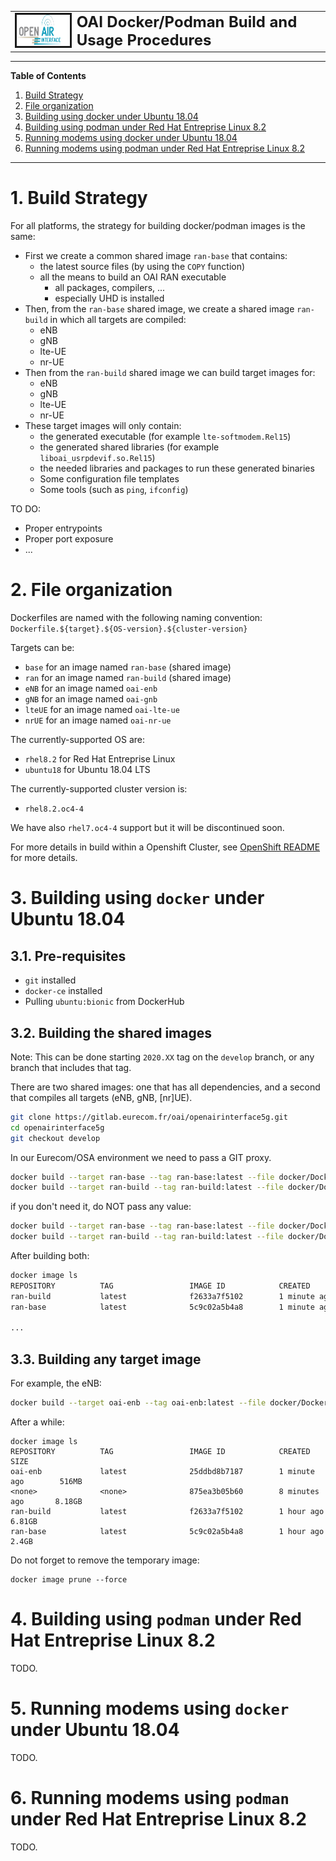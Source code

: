 <table style="border-collapse: collapse; border: none;">
  <tr style="border-collapse: collapse; border: none;">
    <td style="border-collapse: collapse; border: none;">
      <a href="http://www.openairinterface.org/">
         <img src="../doc/images/oai_final_logo.png" alt="" border=3 height=50 width=150>
         </img>
      </a>
    </td>
    <td style="border-collapse: collapse; border: none; vertical-align: center;">
      <b><font size = "5">OAI Docker/Podman Build and Usage Procedures</font></b>
    </td>
  </tr>
</table>

---

**Table of Contents**

1. [Build Strategy](#1-build-strategy)
2. [File organization](#2-file-organization)
3. [Building using docker under Ubuntu 18.04](#3-building-using-docker-under-ubuntu-1804)
4. [Building using podman under Red Hat Entreprise Linux 8.2](#4-building-using-podman-under-red-hat-entreprise-linux-82)
5. [Running modems using docker under Ubuntu 18.04](#5-running-modems-using-docker-under-ubuntu-1804)
6. [Running modems using podman under Red Hat Entreprise Linux 8.2](#6-running-modems-using-podman-under-red-hat-entreprise-linux-82)

---

# 1. Build Strategy #

For all platforms, the strategy for building docker/podman images is the same:

*  First we create a common shared image `ran-base` that contains:
   -  the latest source files (by using the `COPY` function)
   -  all the means to build an OAI RAN executable
      *  all packages, compilers, ...
      *  especially UHD is installed 
*  Then, from the `ran-base` shared image, we create a shared image `ran-build`
   in which all targets are compiled:
   -  eNB
   -  gNB
   -  lte-UE
   -  nr-UE
*  Then from the `ran-build` shared image we can build target images for:
   -  eNB
   -  gNB
   -  lte-UE
   -  nr-UE
*  These target images will only contain:
   -  the generated executable (for example `lte-softmodem.Rel15`)
   -  the generated shared libraries (for example `liboai_usrpdevif.so.Rel15`)
   -  the needed libraries and packages to run these generated binaries
   -  Some configuration file templates
   -  Some tools (such as `ping`, `ifconfig`)

TO DO:

-  Proper entrypoints
-  Proper port exposure
-  ...

# 2. File organization #

Dockerfiles are named with the following naming convention: `Dockerfile.${target}.${OS-version}.${cluster-version}`

Targets can be:

-  `base` for an image named `ran-base` (shared image)
-  `ran` for an image named `ran-build` (shared image)
-  `eNB` for an image named `oai-enb`
-  `gNB` for an image named `oai-gnb`
-  `lteUE` for an image named `oai-lte-ue`
-  `nrUE` for an image named `oai-nr-ue`

The currently-supported OS are:

- `rhel8.2` for Red Hat Entreprise Linux
- `ubuntu18` for Ubuntu 18.04 LTS

The currently-supported cluster version is:

- `rhel8.2.oc4-4`

We have also `rhel7.oc4-4` support but it will be discontinued soon.

For more details in build within a Openshift Cluster, see [OpenShift README](../openshift/README.md) for more details.

# 3. Building using `docker` under Ubuntu 18.04 #

## 3.1. Pre-requisites ##

* `git` installed
* `docker-ce` installed
* Pulling `ubuntu:bionic` from DockerHub

## 3.2. Building the shared images ##

Note: This can be done starting `2020.XX` tag on the `develop` branch, or any branch that includes that tag.

There are two shared images: one that has all dependencies, and a second that compiles all targets (eNB, gNB, [nr]UE).

```bash
git clone https://gitlab.eurecom.fr/oai/openairinterface5g.git
cd openairinterface5g
git checkout develop
```

In our Eurecom/OSA environment we need to pass a GIT proxy.

```bash
docker build --target ran-base --tag ran-base:latest --file docker/Dockerfile.base.ubuntu18 --build-arg NEEDED_GIT_PROXY="http://proxy.eurecom.fr:8080" .
docker build --target ran-build --tag ran-build:latest --file docker/Dockerfile.build.ubuntu18 --build-arg NEEDED_GIT_PROXY="http://proxy.eurecom.fr:8080" .
```

if you don't need it, do NOT pass any value:

```bash
docker build --target ran-base --tag ran-base:latest --file docker/Dockerfile.base.ubuntu18 .
docker build --target ran-build --tag ran-build:latest --file docker/Dockerfile.build.ubuntu18 .
```

After building both:

```bash
docker image ls
REPOSITORY          TAG                 IMAGE ID            CREATED             SIZE
ran-build           latest              f2633a7f5102        1 minute ago        6.81GB
ran-base            latest              5c9c02a5b4a8        1 minute ago        2.4GB

...
```

## 3.3. Building any target image ##

For example, the eNB:

```bash
docker build --target oai-enb --tag oai-enb:latest --file docker/Dockerfile.eNB.ubuntu18 .
```

After a while:

```
docker image ls
REPOSITORY          TAG                 IMAGE ID            CREATED             SIZE
oai-enb             latest              25ddbd8b7187        1 minute ago        516MB
<none>              <none>              875ea3b05b60        8 minutes ago       8.18GB
ran-build           latest              f2633a7f5102        1 hour ago          6.81GB
ran-base            latest              5c9c02a5b4a8        1 hour ago          2.4GB
```

Do not forget to remove the temporary image:

```
docker image prune --force
```

# 4. Building using `podman` under Red Hat Entreprise Linux 8.2 #

TODO.

# 5. Running modems using `docker` under Ubuntu 18.04 #

TODO.

# 6. Running modems using `podman` under Red Hat Entreprise Linux 8.2 #

TODO.
